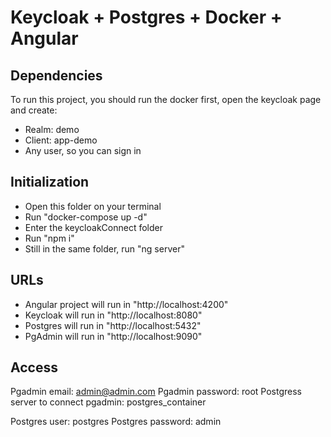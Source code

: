# Keycloak + Postgres + Docker + Angular #

## Dependencies ##
To run this project, you should run the docker first, open the keycloak page and create:
* Realm: demo
* Client: app-demo
* Any user, so you can sign in

## Initialization ##
* Open this folder on your terminal
* Run "docker-compose up -d"
* Enter the keycloakConnect folder
* Run "npm i"
* Still in the same folder, run "ng server"

## URLs ##
* Angular project will run in "http://localhost:4200"
* Keycloak will run in "http://localhost:8080"
* Postgres will run in "http://localhost:5432"
* PgAdmin will run in "http://localhost:9090"

## Access ##
Pgadmin email: admin@admin.com
Pgadmin password: root
Postgress server to connect pgadmin: postgres_container

Postgres user: postgres
Postgres password: admin
